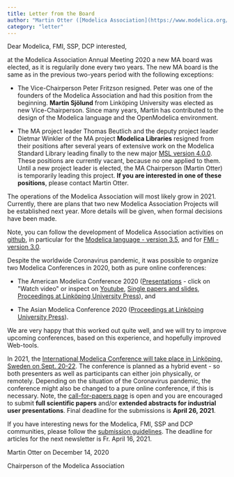 ```yaml
---
title: Letter from the Board
author: "Martin Otter ([Modelica Association](https://www.modelica.org/))"
category: "letter"
---
```


Dear Modelica, FMI, SSP, DCP interested,

at the Modelica Association Annual Meeting 2020 a new MA board was elected, 
as it is regularily done every two years. The new MA board is the same as in the 
previous two-years period with the following exceptions: 

- The Vice-Chairperson Peter Fritzson resigned. Peter was one of the founders of the 
  Modelica Association and had this position from the beginning. 
  **Martin Sjölund** from Linköping University was elected as new Vice-Chairperson.
  Since many years, Martin has contributed to the design of the Modelica language 
  and the OpenModelica environment.

- The MA project leader Thomas Beutlich and the deputy project leader Dietmar Winkler 
  of the MA project **Modelica Libraries** resigned from their positions after several years
  of extensive work on the Modelica Standard Library leading finally to the new major
  [MSL version 4.0.0](https://github.com/modelica/ModelicaStandardLibrary/releases/tag/v4.0.0). 
  These positions are currently vacant, because no one applied to them.
  Until a new project leader is elected, the MA Chairperson (Martin Otter) is temporarily 
  leading this project. **If you are interested in one of these positions**, please contact
  Martin Otter.
  
The operations of the Modelica Association will most likely grow in 2021. Currently, 
there are plans that two new Modelica Association Projects will be established next year. 
More details will be given, when formal decisions have been made.

Note, you can follow the development of Modelica Association activities on 
[github](https://github.com/modelica),
in particular for the [Modelica language - version 3.5](https://github.com/modelica/ModelicaSpecification), 
and for [FMI - version 3.0](https://github.com/modelica/fmi-standard). 

Despite the worldwide Coronavirus pandemic, it was possible to organize
two Modelica Conferences in 2020, both as pure online conferences:

- The American Modelica Conference 2020
  ([Presentations](https://www.modelica.org/events/modelica2020Americas/program-outline) - click on "Watch video"
   or inspect on [Youtube](https://www.youtube.com/channel/UCBl0BLUrtXJovo-FdBu7e2A), 
   [Single papers and slides](https://2020.american.conference.modelica.org/proceedings/papers/papers.html),
   [Proceedings at Linköping University Press](https://ep.liu.se/en/conference-issue.aspx?series=ecp&issue=169)), and 

- The Asian Modelica Conference 2020
  ([Proceedings at Linköping University Press](https://ep.liu.se/en/conference-issue.aspx?series=ecp&issue=174)).
  
We are very happy that this worked out quite well, and we will try to improve
upcoming conferences, based on this experience, and hopefully improved
Web-tools.

In 2021, the [International Modelica Conference will take place in Linköping, Sweden
on Sept. 20-22](https://2021.international.conference.modelica.org/). The conference is planned as a 
hybrid event - so both presenters as well as participants can either join physically, or remotely. Depending on the situation of the
Coronavirus pandemic, the conference might also be changed to a pure online conference, if
this is necessary. Note, the [call-for-papers page](https://2021.international.conference.modelica.org/call2021.html) is open and you are encouraged to
submit **full scientific papers** and/or **extended abstracts for industrial user presentations**.
Final deadline for the submissions is **April 26, 2021**.

If you have interesting news for the Modelica, FMI, SSP and DCP communities,
please follow the [submission guidelines](https://newsletter.modelica.org/submission-guidelines.html).
The deadline for articles for the next newsletter is Fr. April 16, 2021.

Martin Otter on December 14, 2020

Chairperson of the Modelica Association
